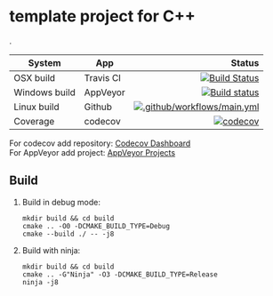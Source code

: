 # template project for C++

.

| System | App |Status|
|---|---|---:|
|OSX build     |Travis CI  | [![Build Status](https://www.travis-ci.com/spjuanjoc/template_project_cpp.svg?branch=main)](https://www.travis-ci.com/spjuanjoc/template_project_cpp) |
|Windows build |AppVeyor   | [![Build status](https://ci.appveyor.com/api/projects/status/kkg8iaq74wql90rj/branch/main?svg=true)](https://ci.appveyor.com/project/spjuanjoc/template-project-cpp/branch/main) |
|Linux build   |Github     | [![.github/workflows/main.yml](https://github.com/spjuanjoc/template_project_cpp/actions/workflows/main.yml/badge.svg)](https://github.com/spjuanjoc/template_project_cpp/actions/workflows/main.yml) |
|Coverage      |codecov    | [![codecov](https://codecov.io/gh/spjuanjoc/template_project_cpp/branch/main/graph/badge.svg)](https://codecov.io/gh/spjuanjoc/template_project_cpp) |

For codecov add repository: [Codecov Dashboard](https://codecov.io/gh/)  
For AppVeyor add project: [AppVeyor Projects](https://ci.appveyor.com/project)  


## Build

1. Build in debug mode:

    ````
    mkdir build && cd build
    cmake .. -O0 -DCMAKE_BUILD_TYPE=Debug
    cmake --build ./ -- -j8
    ````

2. Build with ninja:

    ````
    mkdir build && cd build
    cmake .. -G"Ninja" -O3 -DCMAKE_BUILD_TYPE=Release
    ninja -j8
    ````
